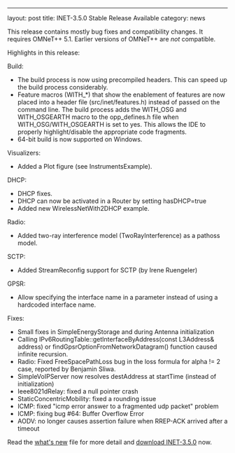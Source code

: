 ---
layout: post
title: INET-3.5.0 Stable Release Available
category: news

This release contains mostly bug fixes and compatibility changes. It requires 
OMNeT++ 5.1. Earlier versions of OMNeT++ are *not* compatible.

Highlights in this release:

Build:

  - The build process is now using precompiled headers. This can speed up the 
    build process considerably.
  - Feature macros (WITH_*) that show the enablement of features are now placed 
    into a header file (src/inet/features.h) instead of passed on the command line. 
    The build process adds the WITH_OSG and WITH_OSGEARTH macro to the opp_defines.h 
    file when WITH_OSG/WITH_OSGEARTH is set to yes. This allows the IDE to properly 
    highlight/disable the appropriate code fragments.
  - 64-bit build is now supported on Windows.

Visualizers:

  - Added a Plot figure (see InstrumentsExample).

DHCP:

  - DHCP fixes.
  - DHCP can now be activated in a Router by setting hasDHCP=true
  - Added new WirelessNetWith2DHCP example.

Radio:

  - Added two-ray interference model (TwoRayInterference) as a pathoss model.

SCTP:

  - Added StreamReconfig support for SCTP (by Irene Ruengeler)

GPSR:

  - Allow specifying the interface name in a parameter instead of
    using a hardcoded interface name.

Fixes:

  - Small fixes in SimpleEnergyStorage and during Antenna initialization
  - Calling IPv6RoutingTable::getInterfaceByAddress(const L3Address& address) or
    findGpsrOptionFromNetworkDatagram() function caused infinite recursion.
  - Radio: Fixed FreeSpacePathLoss bug in the loss formula for alpha != 2 case,
    reported by Benjamin Sliwa.
  - SimpleVoIPServer now resolves destAddress at startTime (instead 
    of initialization)
  - Ieee8021dRelay: fixed a null pointer crash
  - StaticConcentricMobility: fixed a rounding issue
  - ICMP: fixed "icmp error answer to a fragmented udp packet" problem
  - ICMP: fixing bug #64: Buffer Overflow Error
  - AODV: no longer causes assertion failure when RREP-ACK arrived after a timeout


Read the
[what's new](https://github.com/inet-framework/inet/blob/v3.5.0/WHATSNEW) file for more detail and
[download INET-3.5.0](https://github.com/inet-framework/inet/releases/download/v3.5.0/inet-3.5.0-src.tgz)
now.
